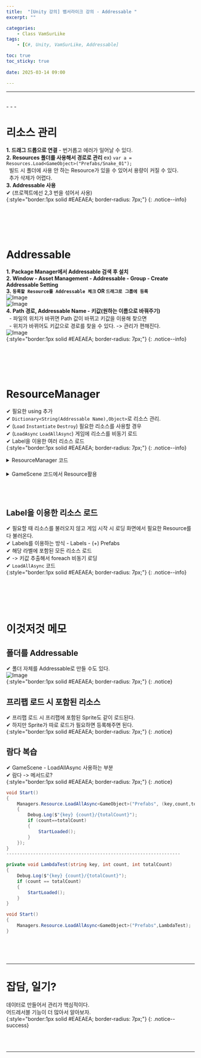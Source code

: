```yaml
---
title:  "[Unity 강의] 뱀서라이크 강의 - Addressable "
excerpt: ""

categories:
    - Class VamSurLike
tags:
    - [C#, Unity, VamSurLike, Addressable]

toc: true
toc_sticky: true
 
date: 2025-03-14 09:00

---
```

- - -


<br>
- - - 

# 리소스 관리
**1.&nbsp;드래그 드롭으로 연결** - 번거롭고 에러가 일어날 수 있다.  
**2.&nbsp;Resources 폴더를 사용해서 경로로 관리**  ex) `var a = Resources.Load<GameObject>("Prefabs/Snake_01");`  
&nbsp;&nbsp;빌드 시 폴더에 사용 안 하는 Resource가 있을 수 있어서 용량이 커질 수 있다.  
&nbsp;&nbsp;추가 삭제가 어렵다.  
**3.&nbsp;Addressable 사용**  
✔ (프로젝트에선 2,3 번을 섞어서 사용)  
{:style="border:1px solid #EAEAEA; border-radius: 7px;"}
{: .notice--info}  


<br><br><br><br>

# Addressable 
**1.&nbsp;Package Manager에서 Addressable 검색 후 설치**  
**2.&nbsp;Window - Asset Management - Addressable - Group - Create Addressable Setting**  
**3.&nbsp;`등록할 Resource를 Addressable 체크` OR `드래그로 그룹에 등록`**  
![Image](https://github.com/user-attachments/assets/791b77f9-c1ce-44bb-9323-3d3a1e451f4d)  
![Image](https://github.com/user-attachments/assets/f0b9f799-e1e6-431c-bded-945bd7127936)  
**4.&nbsp;Path 경로, Addressable Name - 키값(원하는 이름으로 바꿔주기)**  
&nbsp;&nbsp;- 파일의 위치가 바뀌면 Path 값이 바뀌고 키값을 이용해 찾으면  
&nbsp;&nbsp;- 위치가 바뀌어도 키값으로 경로를 찾을 수 있다. -> 관리가 편해진다.  
![Image](https://github.com/user-attachments/assets/1383c682-a18a-4894-a8f7-812bd397d9ed)  
{:style="border:1px solid #EAEAEA; border-radius: 7px;"}
{: .notice--info}  

<br><br><br><br>

# ResourceManager
✔ 필요한 using 추가  
✔ `Dictionary<String(Addressable Name),Object>`로 리소스 관리.  
✔ (`Load` `Instantiate` `Destroy`) 필요한 리소스를 사용할 경우  
✔ (`LoadAsync` `LoadAllAsync`) 게임에 리소스를 비동기 로드  
✔ Label을 이용한 여러 리소스 로드  
{:style="border:1px solid #EAEAEA; border-radius: 7px;"}
{: .notice--info}  

<details>
<summary>ResourceManager 코드</summary>
<div class="notice--primary" markdown="1"> 

```c# 
using System.Collections;
using System.Collections.Generic;
using UnityEngine;
using UnityEngine.AddressableAssets;
using UnityEngine.ResourceManagement.AsyncOperations;
using System;
using Object = UnityEngine.Object;
using System.Runtime.InteropServices;

public class ResourceManager 
{
    Dictionary<string, UnityEngine.Object> _resources = new Dictionary<string, Object>();

    public T Load<T>(string key) where T : Object
    {
        if (_resources.TryGetValue(key, out Object resource))
            return resource as T;

        return null;
    }

    public GameObject Instantiate(string key, Transform parent = null, bool pooling = false) 
    {
        GameObject prefabs = Load<GameObject>($"{key}");
        if (prefabs==null)
        {
            Debug.Log($"Failed to load Prefabs : {key}");
            return null;
        }

        GameObject go = Object.Instantiate(prefabs, parent);
        go.name = prefabs.name;
        return go;
    }

    public void Destroy(GameObject go) 
    {
        if (go == null)
            return;

        Object.Destroy(go);
    }

    #region 어드레서블
    public void LoadAsync<T>(string key,Action<T> callback = null) where T : UnityEngine.Object 
    {
        // 캐시 확인.
        if (_resources.TryGetValue(key, out Object resource)) 
        {
            callback?.Invoke(resource as T);
            return;
        }

        // 리소스 비동기 로딩 
        var asyncOperation = Addressables.LoadAssetAsync<T>(key);
        asyncOperation.Completed += (op) =>
        {
            _resources.Add(key, op.Result);
            callback?.Invoke(op.Result);
        };
    }

    public void LoadAllAsync<T>(string label, Action<string, int, int> callback) where T : UnityEngine.Object
    {
        // Action<string, int, int> => <Key, loadCount, totalCount>   loadCount, totalCount는 유동적 필요x면 없어도된다.
        var opHandle = Addressables.LoadResourceLocationsAsync(label, typeof(T));
        opHandle.Completed += (op) =>
        {
            int loadCount = 0;
            int totalCount = op.Result.Count;

            foreach (var result in op.Result)
            {
                LoadAsync<T>(result.PrimaryKey, (obj) =>
                {
                    loadCount++;
                    callback?.Invoke(result.PrimaryKey, loadCount, totalCount);
                });
            }
        };
    }
    #endregion
}
```
</div>
</details>

<br>

<details>
<summary>GameScene 코드에서 Resource활용</summary>
<div class="notice--primary" markdown="1"> 

```c# 
public class GameScene : MonoBehaviour
{
    void Start()
    {
        Managers.Resource.LoadAllAsync<GameObject>("Prefabs", (key,count,totalCount) =>
        {
            Debug.Log($"{key} {count}/{totalCount}");

            if (count==totalCount)
            {
                StartLoaded();
            }
        });
    }

    void StartLoaded() 
    {
        // Resources폴더에서 찾는 방식
        // var a = Resources.Load<GameObject>("Prefabs/Snake_01");

        var player = Managers.Resource.Instantiate("Slime_01.prefab");
        player.AddComponent<PlayerController>();

        GameObject monsterObjects = new GameObject() { name = "@Monsters" };
        var snake = Managers.Resource.Instantiate("Snake_01.prefab", monsterObjects.transform);
        var goblin = Managers.Resource.Instantiate("Goblin_01.prefab", monsterObjects.transform);
        var joystick = Managers.Resource.Instantiate("UI_Joystick.prefab");
        joystick.name = "@UI_Joystick";

        var map = Managers.Resource.Instantiate("Map.prefab");

        map.name = "@Map";
        Camera.main.GetComponent<CameraController>().Target = player;
    }
}
```
</div>
</details>

<br><br>

## Label을 이용한 리소스 로드
✔ 필요할 때 리소스를 불러오지 않고 게임 시작 시 로딩 화면에서 필요한 Resource를 다 불러온다.  
✔ Labels를 이용하는 방식 - Labels - (+) Prefabs  
✔ 해당 라벨에 포함된 모든 리소스 로드  
✔ -> 키값 추출해서 foreach 비동기 로딩  
✔ `LoadAllAsync` 코드  
{:style="border:1px solid #EAEAEA; border-radius: 7px;"}
{: .notice--info}  


<br><br><br><br>

# 이것저것 메모

## 폴더를 Addressable
✔ 폴더 자체를 Addressable로 만들 수도 있다.  
![Image](https://github.com/user-attachments/assets/4fb8b6a1-d23a-49b6-9831-710672c0b2cd)  
{:style="border:1px solid #EAEAEA; border-radius: 7px;"}
{: .notice}  


## 프리팹 로드 시 포함된 리소스
✔ 프리팹 로드 시 프리팹에 포함된 Sprite도 같이 로드된다.  
✔ 하지만 Sprite가 따로 로드가 필요하면 등록해주면 된다.  
{:style="border:1px solid #EAEAEA; border-radius: 7px;"}
{: .notice}  


## 람다 복습
✔ GameScene - LoadAllAsync 사용하는 부분  
✔ 람다 -> 메서드로?  
{:style="border:1px solid #EAEAEA; border-radius: 7px;"}
{: .notice}  

<div class="notice--primary" markdown="1"> 

```c# 
void Start()
{
    Managers.Resource.LoadAllAsync<GameObject>("Prefabs", (key,count,totalCount) =>
    {
        Debug.Log($"{key} {count}/{totalCount}");
        if (count==totalCount)
        {
            StartLoaded();
        }
    });
}
-----------------------------------------------------------------

private void LambdaTest(string key, int count, int totalCount)
{
    Debug.Log($"{key} {count}/{totalCount}");
    if (count == totalCount)
    {
        StartLoaded();
    }
}

void Start()
{
    Managers.Resource.LoadAllAsync<GameObject>("Prefabs",LambdaTest);
}
```
</div>


<br><br><br>
- - - 

# 잡담, 일기?
데이터로 만들어서 관리가 핵심적이다.  
어드레서블 기능이 더 많아서 알아보자.  
{:style="border:1px solid #EAEAEA; border-radius: 7px;"}
{: .notice--success}  


<br><br>
- - -
